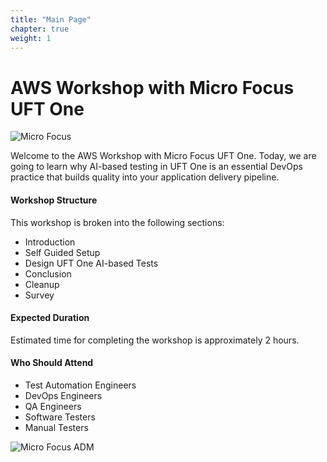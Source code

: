 ```yaml
---
title: "Main Page"
chapter: true
weight: 1
---
```


# AWS Workshop with Micro Focus UFT One

![Micro Focus](/images/main/Uft_One_Wordmark.png)

Welcome to the AWS Workshop with Micro Focus UFT One. Today, we are going to learn why AI-based testing in UFT One is an essential DevOps practice that builds quality into your application delivery pipeline.

#### Workshop Structure
This workshop is broken into the following sections:

* Introduction
* Self Guided Setup
* Design UFT One AI-based Tests
* Conclusion
* Cleanup
* Survey

#### Expected Duration
Estimated time for completing the workshop is approximately 2 hours.

#### Who Should Attend
* Test Automation Engineers
* DevOps Engineers
* QA Engineers
* Software Testers
* Manual Testers

![Micro Focus ADM](/images/main/adm.PNG)
